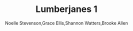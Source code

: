 ---
title: Lumberjanes 1
author: Noelle Stevenson,Grace Ellis,Shannon Watters,Brooke Allen
readingDate: 2016-06-01
purchaseLink:
---